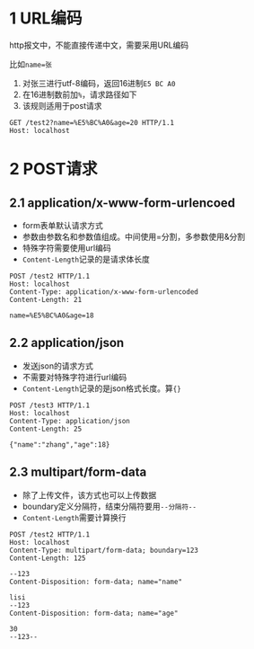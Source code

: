 # 1 URL编码

http报文中，不能直接传递中文，需要采用URL编码

比如`name=张`

1. 对张三进行utf-8编码，返回16进制`E5 BC A0`
2. 在16进制数前加`%`，请求路径如下
3. 该规则适用于post请求

```http
GET /test2?name=%E5%BC%A0&age=20 HTTP/1.1
Host: localhost
```

# 2 POST请求

## 2.1 application/x-www-form-urlencoed

- form表单默认请求方式
- 参数由参数名和参数值组成。中间使用=分割，多参数使用&分割
- 特殊字符需要使用url编码
- `Content-Length`记录的是请求体长度

```http
POST /test2 HTTP/1.1
Host: localhost
Content-Type: application/x-www-form-urlencoded
Content-Length: 21

name=%E5%BC%A0&age=18
```

## 2.2 application/json

- 发送json的请求方式
- 不需要对特殊字符进行url编码
- `Content-Length`记录的是json格式长度。算`{}`

```http
POST /test3 HTTP/1.1
Host: localhost
Content-Type: application/json
Content-Length: 25

{"name":"zhang","age":18}
```

## 2.3 multipart/form-data

- 除了上传文件，该方式也可以上传数据
- boundary定义分隔符，结束分隔符要用`--分隔符--`
- `Content-Length`需要计算换行

```http
POST /test2 HTTP/1.1
Host: localhost
Content-Type: multipart/form-data; boundary=123
Content-Length: 125

--123
Content-Disposition: form-data; name="name"

lisi
--123
Content-Disposition: form-data; name="age"

30
--123--
```

